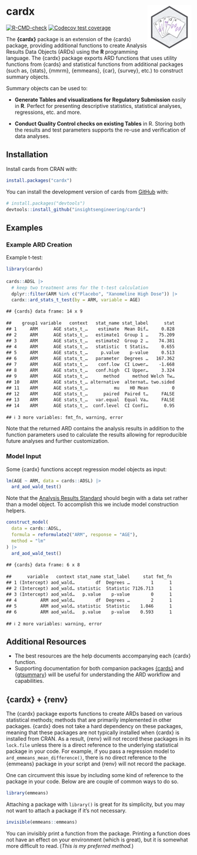 
# cardx <a href="https://insightsengineering.github.io/cardx/"><img src="man/figures/logo.png" align="right" height="120" alt="cardx website" /></a>

<!-- badges: start -->

[![R-CMD-check](https://github.com/insightsengineering/cardx/actions/workflows/R-CMD-check.yaml/badge.svg)](https://github.com/insightsengineering/cardx/actions/workflows/R-CMD-check.yaml)
[![Codecov test
coverage](https://codecov.io/gh/insightsengineering/cardx/branch/main/graph/badge.svg)](https://app.codecov.io/gh/insightsengineering/cardx?branch=main)
<!-- badges: end -->

The **{cardx}** package is an extension of the {cards} package,
providing additional functions to create Analysis Results Data Objects
(ARDs) using the **R** programming language. The {cardx} package exports
ARD functions that uses utility functions from {cards} and statistical
functions from additional packages (such as, {stats}, {mmrm}, {emmeans},
{car}, {survey}, etc.) to construct summary objects.

Summary objects can be used to:

- **Generate Tables and visualizations for Regulatory Submission**
  easily in **R**. Perfect for presenting descriptive statistics,
  statistical analyses, regressions, etc. and more.

- **Conduct Quality Control checks on existing Tables** in R. Storing
  both the results and test parameters supports the re-use and
  verification of data analyses.

## Installation

Install cards from CRAN with:

``` r
install.packages("cardx")
```

You can install the development version of cards from
[GitHub](https://github.com/) with:

``` r
# install.packages("devtools")
devtools::install_github("insightsengineering/cardx")
```

## Examples

### Example ARD Creation

Example t-test:

``` r
library(cardx)

cards::ADSL |>
  # keep two treatment arms for the t-test calculation
  dplyr::filter(ARM %in% c("Placebo", "Xanomeline High Dose")) |>
  cardx::ard_stats_t_test(by = ARM, variable = AGE)
```

    ## {cards} data frame: 14 x 9

    ##    group1 variable   context   stat_name stat_label      stat
    ## 1     ARM      AGE stats_t_…    estimate  Mean Dif…     0.828
    ## 2     ARM      AGE stats_t_…   estimate1  Group 1 …    75.209
    ## 3     ARM      AGE stats_t_…   estimate2  Group 2 …    74.381
    ## 4     ARM      AGE stats_t_…   statistic  t Statis…     0.655
    ## 5     ARM      AGE stats_t_…     p.value    p-value     0.513
    ## 6     ARM      AGE stats_t_…   parameter  Degrees …   167.362
    ## 7     ARM      AGE stats_t_…    conf.low  CI Lower…    -1.668
    ## 8     ARM      AGE stats_t_…   conf.high  CI Upper…     3.324
    ## 9     ARM      AGE stats_t_…      method     method Welch Tw…
    ## 10    ARM      AGE stats_t_… alternative  alternat… two.sided
    ## 11    ARM      AGE stats_t_…          mu    H0 Mean         0
    ## 12    ARM      AGE stats_t_…      paired  Paired t…     FALSE
    ## 13    ARM      AGE stats_t_…   var.equal  Equal Va…     FALSE
    ## 14    ARM      AGE stats_t_…  conf.level  CI Confi…      0.95

    ## ℹ 3 more variables: fmt_fn, warning, error

Note that the returned ARD contains the analysis results in addition to
the function parameters used to calculate the results allowing for
reproducible future analyses and further customization.

### Model Input

Some {cardx} functions accept regression model objects as input:

``` r
lm(AGE ~ ARM, data = cards::ADSL) |>
  ard_aod_wald_test()
```

Note that the [Analysis Results
Standard](https://www.cdisc.org/standards/foundational/analysis-results-standard)
should begin with a data set rather than a model object. To accomplish
this we include model construction helpers.

``` r
construct_model(
  data = cards::ADSL,
  formula = reformulate2("ARM", response = "AGE"),
  method = "lm"
) |>
  ard_aod_wald_test()
```

    ## {cards} data frame: 6 x 8

    ##      variable   context stat_name stat_label     stat fmt_fn
    ## 1 (Intercept) aod_wald…        df  Degrees …        1      1
    ## 2 (Intercept) aod_wald… statistic  Statistic 7126.713      1
    ## 3 (Intercept) aod_wald…   p.value    p-value        0      1
    ## 4         ARM aod_wald…        df  Degrees …        2      1
    ## 5         ARM aod_wald… statistic  Statistic    1.046      1
    ## 6         ARM aod_wald…   p.value    p-value    0.593      1

    ## ℹ 2 more variables: warning, error

## Additional Resources

- The best resources are the help documents accompanying each {cardx}
  function.
- Supporting documentation for both companion packages
  [{cards}](https://insightsengineering.github.io/cards/) and
  {[gtsummary](https://www.danieldsjoberg.com/gtsummary/index.html)}
  will be useful for understanding the ARD workflow and capabilities.

## {cardx} + {renv}

The {cardx} package exports functions to create ARDs based on various
statistical methods; methods that are primarily implemented in other
packages. {cardx} does not take a hard dependency on these packages,
meaning that these packages are not typically installed when {cardx} is
installed from CRAN. As a result, {renv} will not record these packages
in its `lock.file` unless there is a direct reference to the underlying
statistical package in your code. For example, if you pass a regression
model to `ard_emmeans_mean_difference()`, there is no direct reference
to the {emmeans} package in your script and {renv} will not record the
package.

One can circumvent this issue by including some kind of reference to the
package in your code. Below are are couple of common ways to do so.

``` r
library(emmeans)
```

Attaching a package with `library()` is great for its simplicity, but
you may not want to attach a package if it’s not necessary.

``` r
invisible(emmeans::emmeans)
```

You can invisibly print a function from the package. Printing a function
does not have an effect on your environment (which is great), but it is
somewhat more difficult to read. (*This is my preferred method.*)
